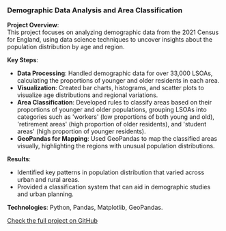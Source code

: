 ### Demographic Data Analysis and Area Classification 

**Project Overview**:  
This project focuses on analyzing demographic data from the 2021 Census for England, using data science techniques to uncover insights about the population distribution by age and region.

**Key Steps**:
- **Data Processing**: Handled demographic data for over 33,000 LSOAs, calculating the proportions of younger and older residents in each area.
- **Visualization**: Created bar charts, histograms, and scatter plots to visualize age distributions and regional variations.
- **Area Classification**: Developed rules to classify areas based on their proportions of younger and older populations, grouping LSOAs into categories such as 'workers' (low proportions of both young and old), 'retirement areas' (high proportion of older residents), and 'student areas' (high proportion of younger residents).
- **GeoPandas for Mapping**: Used GeoPandas to map the classified areas visually, highlighting the regions with unusual population distributions.

**Results**:
- Identified key patterns in population distribution that varied across urban and rural areas.
- Provided a classification system that can aid in demographic studies and urban planning.

**Technologies**: Python, Pandas, Matplotlib, GeoPandas.

[Check the full project on GitHub](https://github.com/Ericazzzzzz/Demographics-of-LSOA-in-England)

